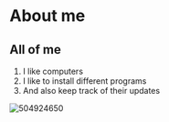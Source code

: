 # About me
## All of me
1. I like computers
2. I like to install different programs
3. And also keep track of their updates

![504924650](https://user-images.githubusercontent.com/108829921/234327743-f8bef392-5158-4749-80ea-8ba8d4f2aa3a.png)
